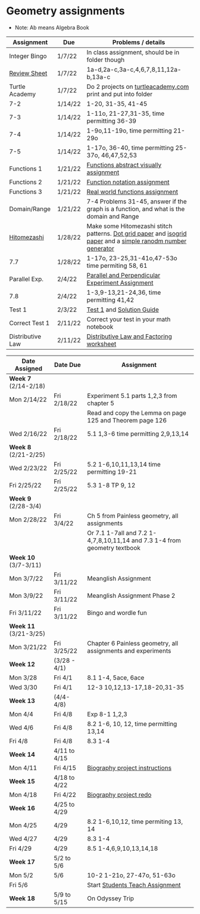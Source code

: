 # Geometry assignments
* Note: Ab means Algebra Book

|Assignment | Due | Problems / details |
|-----------|-----|--------------------|
| Integer Bingo | 1/7/22 | In class assignment, should be in folder though|
|[Review Sheet](https://docs.google.com/document/d/1N8XAdCIffDNORUlmQ5sR8x1jjITZ0IKE-dIMGtl0nLE/edit?usp=sharing) | 1/7/22 | 1a-d,2a-c,3a-c,4,6,7,8,11,12a-b,13a-c
| Turtle Academy| 1/7/22 | Do 2 projects on [turtleacademy.com](turtleacademy.com) <br> print and put into folder
|7-2 | 1/14/22 | 1-20, 31-35, 41-45|
|7-3| 1/14/22 | 1-11o, 21-27,31-35, time permitting 36-39
|7-4| 1/14/22 | 1-9o,11-19o, time permitting 21-29o
|7-5 | 1/14/22 | 1-17o, 36-40, time permitting 25-37o, 46,47,52,53
|Functions 1| 1/21/22 | [Functions abstract visually assignment](https://docs.google.com/document/d/1lsWlqvBPN_QG2VvUXZOkDiOFJnHrRz6SLSHcsj6NtsY/edit?usp=sharing)
|Functions 2| 1/21/22 | [Function notation assignment](https://docs.google.com/document/d/1P4xVkAGNzs30qrxbEGLVI_UZRuJePZyhrGT0-bLnIAk/edit?usp=sharing)
|Functions 3| 1/21/22 |[Real world functions assignment](https://docs.google.com/document/d/1K8hQ525MRsSAlx447TbUO3trAKnwih7N4o262u6W0TY/edit?usp=sharing)
|Domain/Range| 1/21/22 | 7-4 Problems 31-45, answer if the graph is a function, and what is the domain and Range
|[Hitomezashi](https://youtu.be/JbfhzlMk2eY)| 1/28/22 | Make some Hitomezashi stitch patterns. [Dot grid paper](dotted_paper.pdf) and [isogrid paper](isometric_grid_paper_double_sided.pdf) and a [simple ranodm number generator](random.html)
|7.7| 1/28/22 | 1-17o, 23-25,31-41o,47-53o time permiting 58, 61
|Parallel Exp.| 2/4/22| [Parallel and Perpendicular Experiment Assignment](https://docs.google.com/document/d/1PAqIoReSwV5hif4GwZ26P2xUSIsWXEdO3_I2bWOgkdk/edit?usp=sharing)
|7.8| 2/4/22 | 1-3,9-13,21-24,36, time permitting 41,42
|Test 1| 2/3/22 | [Test 1](math/sptest1.pdf) and [Solution Guide](math/sptest1-solns.pdf)
|Correct Test 1| 2/11/22| Correct your test in your math notebook
|Distributive Law| 2/11/22 | [Distributive Law and Factoring worksheet](https://docs.google.com/document/d/153BT99aFABONnnM9SZPM7HOztAIdn6lDZhWUVKF3bcA/edit?usp=sharing)


|Date Assigned| Date Due | Assignment |
|-------------|----------|-------------|
|**Week 7** (2/14-2/18)
|Mon 2/14/22 | Fri 2/18/22 | Experiment 5.1 parts 1,2,3 from chapter 5 |
| | | Read and copy the Lemma on page 125 and Theorem page 126|
|Wed 2/16/22 | Fri 2/18/22 | 5.1 1,3-6 time permitting 2,9,13,14
|**Week 8** (2/21-2/25)
|Wed 2/23/22 | Fri 2/25/22 | 5.2 1-6,10,11,13,14 time permitting 19-21
|Fri 2/25/22 | Fri 2/25/22 | 5.3 1-8 TP 9, 12
|**Week 9** (2/28-3/4)
|Mon 2/28/22 | Fri 3/4/22 | Ch 5 from Painless geometry, all assignments
| | | Or 7.1 1-7all and 7.2 1-4,7,8,10,11,14 and 7.3 1-4 from geometry textbook
|**Week 10** (3/7-3/11)
|Mon 3/7/22 | Fri 3/11/22 | Meanglish Assignment
|Mon 3/9/22 | Fri 3/11/22 | Meanglish Assignment Phase 2
|Fri 3/11/22 | Fri 3/11/22 | Bingo and wordle fun
|**Week 11** (3/21-3/25)
|Mon 3/21/22 | Fri 3/25/22 | Chapter 6 Painless geometry, all assignments and experiments
| **Week 12** | (3/28 - 4/1)
| Mon 3/28 | Fri 4/1 | 8.1 1-4, 5ace, 6ace
| Wed 3/30 | Fri 4/1 | 12-3 10,12,13-17,18-20,31-35
| **Week 13**| (4/4-4/8)
| Mon 4/4    | Fri 4/8 | Exp 8-1 1,2,3
| Wed 4/6         | Fri 4/8 | 8.2 1-6, 10, 12, time permitting 13,14
| Fri 4/8   | Fri 4/8 | 8.3 1-4
| **Week 14** | 4/11 to 4/15
| Mon 4/11| Fri 4/15 | [Biography project instructions](../2019/math/biography-project)
| **Week 15** | 4/18 to 4/22
| Mon 4/18 | Fri 4/22 | [Biography project redo](math/biography-project-redo)
| **Week 16** | 4/25 to 4/29
| Mon 4/25 | 4/29 | 8.2 1-6,10,12, time permiting 13, 14
| Wed 4/27 | 4/29 | 8.3 1-4
| Fri 4/29 | 4/29 | 8.5 1-4,6,9,10,13,14,18
| **Week 17**| 5/2 to 5/6
| Mon 5/2 | 5/6 | 10-2 1-21o, 27-47o, 51-63o
| Fri 5/6 | | Start [Students Teach Assignment](https://docs.google.com/document/d/1SYmQ68pv5Pv-xqF2r-it9J475UWIuOY7nHEq-CzxU0M/edit?usp=sharing)
| **Week 18**| 5/9 to 5/15 | On Odyssey Trip
